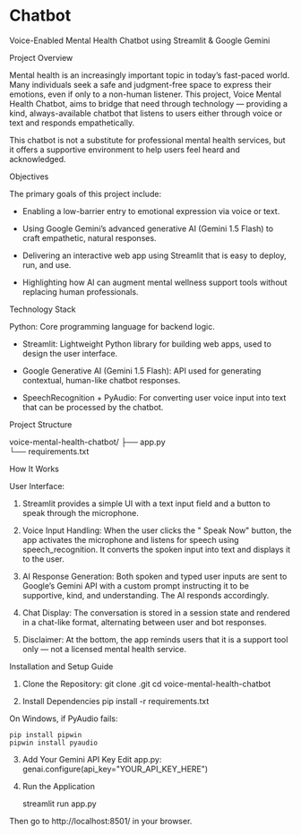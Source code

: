 # Chatbot

 Voice-Enabled Mental Health Chatbot using Streamlit & Google Gemini

 Project Overview

Mental health is an increasingly important topic in today’s fast-paced world. Many individuals seek a safe and judgment-free space to express their emotions, even if only to a non-human listener. This project, Voice Mental Health Chatbot, aims to bridge that need through technology — providing a kind, always-available chatbot that listens to users either through voice or text and responds empathetically.

This chatbot is not a substitute for professional mental health services, but it offers a supportive environment to help users feel heard and acknowledged.


 Objectives

The primary goals of this project include:

* Enabling a low-barrier entry to emotional expression via voice or text.

* Using Google Gemini’s advanced generative AI (Gemini 1.5 Flash) to craft empathetic, natural responses.

* Delivering an interactive web app using Streamlit that is easy to deploy, run, and use.

* Highlighting how AI can augment mental wellness support tools without replacing human professionals.

Technology Stack

Python: Core programming language for backend logic.

* Streamlit: Lightweight Python library for building web apps, used to design the user interface.

* Google Generative AI (Gemini 1.5 Flash): API used for generating contextual, human-like chatbot responses.

* SpeechRecognition + PyAudio: For converting user voice input into text that can be processed by the chatbot.

 Project Structure

voice-mental-health-chatbot/
├── app.py              
└── requirements.txt 

How It Works

User Interface:
1. Streamlit provides a simple UI with a text input field and a button to speak through the microphone.

2. Voice Input Handling:
When the user clicks the " Speak Now" button, the app activates the microphone and listens for speech using speech_recognition. It converts the spoken input into text and displays it to the user.

3. AI Response Generation:
Both spoken and typed user inputs are sent to Google’s Gemini API with a custom prompt instructing it to be supportive, kind, and understanding. The AI responds accordingly.

4. Chat Display:
The conversation is stored in a session state and rendered in a chat-like format, alternating between user and bot responses.

5. Disclaimer:
At the bottom, the app reminds users that it is a support tool only — not a licensed mental health service.

 Installation and Setup Guide

 1. Clone the Repository:
    git clone .git
   cd voice-mental-health-chatbot

 2. Install Dependencies
     pip install -r requirements.txt

   On Windows, if PyAudio fails:

    pip install pipwin
    pipwin install pyaudio

 3. Add Your Gemini API Key
      Edit app.py:
     genai.configure(api_key="YOUR_API_KEY_HERE")

 4.  Run the Application

     streamlit run app.py

   Then go to http://localhost:8501/ in your browser.     

